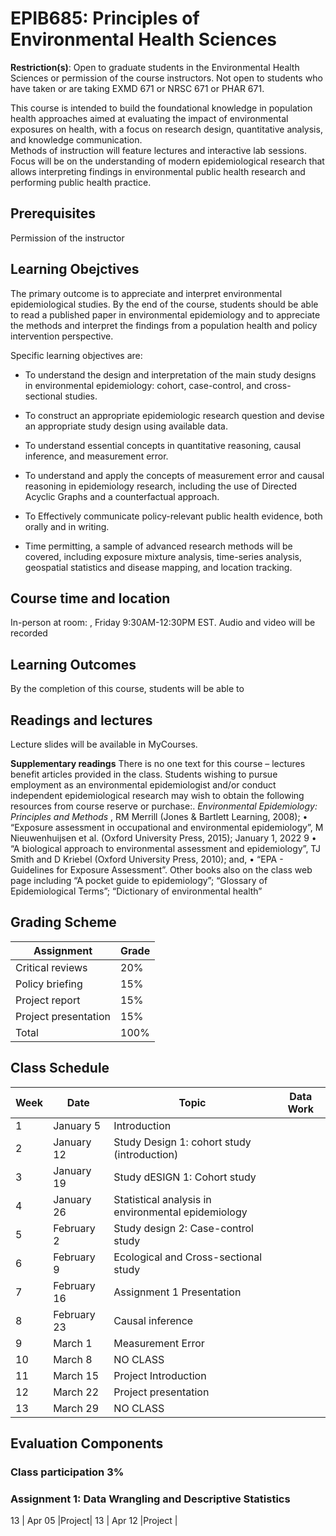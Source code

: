 # EPIB685: Principles of Environmental Health Sciences

**Restriction(s)**: Open to graduate students in the Environmental Health Sciences or permission of the course instructors. Not open to students who have taken or are taking EXMD 671 or NRSC 671 or PHAR 671.



This course is intended to build the foundational knowledge in population health approaches aimed at evaluating the impact of environmental exposures on health, with a focus on research design, quantitative analysis, and knowledge communication.  
Methods of instruction will feature lectures and interactive lab sessions. Focus will be on the understanding of modern epidemiological research that allows interpreting findings in environmental public health research and performing public health practice. 

## Prerequisites
Permission of the instructor

## Learning Obejctives 
The primary outcome is to appreciate and interpret environmental epidemiological studies. By the end of the course, students should be able to read a published paper in environmental epidemiology and to appreciate the methods and interpret the findings from a population health and policy intervention perspective. 

Specific learning objectives are:    
- To understand the design and interpretation of the main study designs in environmental epidemiology: cohort, case-control, and cross-sectional studies.     

- To construct an appropriate epidemiologic research question and devise an appropriate study design using available data.    

- To understand essential concepts in quantitative reasoning, causal inference, and measurement error.    

- To understand and apply the concepts of measurement error and causal reasoning in epidemiology research, including the use of Directed Acyclic Graphs and a counterfactual approach.   

- To Effectively communicate policy-relevant public health evidence, both orally and in writing.     

- Time permitting, a sample of advanced research methods will be covered, including exposure mixture analysis, time-series analysis, geospatial statistics and disease mapping, and location tracking.     
  

## Course time and location
In-person at room: , Friday 9:30AM-12:30PM EST. 
Audio and video will be recorded 


## Learning Outcomes
By the completion of this course, students will be able to

      

## Readings and lectures 
Lecture slides will be available in MyCourses. 

**Supplementary readings**
There is no one text for this course – lectures benefit articles provided in the class. Students wishing to pursue employment as an environmental epidemiologist and/or conduct independent epidemiological research may wish to obtain the following resources from course reserve or purchase:. 
*Environmental Epidemiology: Principles and Methods* , RM Merrill (Jones & Bartlett 
Learning, 2008);
• “Exposure assessment in occupational and environmental epidemiology”, M Nieuwenhuijsen et al. (Oxford University Press, 2015);
January 1, 2022 9
• “A biological approach to environmental assessment and epidemiology”, TJ Smith and D Kriebel (Oxford University Press, 2010); and,
• “EPA - Guidelines for Exposure Assessment”. Other books also on the class web page including “A pocket guide to epidemiology”; “Glossary 
of Epidemiological Terms”; “Dictionary of environmental health”


## Grading Scheme
Assignment | Grade
-----------|------
Critical reviews | 20%
Policy briefing |	15%
Project report | 15%
Project presentation |	15%
Total	| 100%



## Class Schedule 
Week |	Date |	Topic |	Data Work
-----|-------|--------|-----------
1	| January  5	| Introduction |  
2	| January 12	| Study Design 1: cohort study (introduction) | 
3	| January 19	| Study dESIGN 1: Cohort study 	                                                        | 
4	| January 26	| Statistical analysis in environmental epidemiology 	                                        | 
5	| February 2	| Study design 2: Case-control study             |	
6	| February 9	| Ecological and Cross-sectional study                                 |	
7	| February 16	| Assignment 1 Presentation 	                         | 
8	| February 23	| Causal inference  | 
9	| March 1	    | Measurement Error | 
10	| March 8	        | NO CLASS | 
11	| March 15	| Project Introduction| 
12	| March 22	| Project presentation| 
13	| March 29	        |NO CLASS|







## Evaluation Components

### Class participation 3%

### Assignment 1:  Data Wrangling and Descriptive Statistics   


13	| Apr 05 |Project|
13	| Apr 12	|Project |
